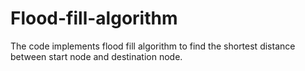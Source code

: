 # Flood-fill-algorithm

The code implements flood fill algorithm to find the shortest distance between start node and destination node. 
